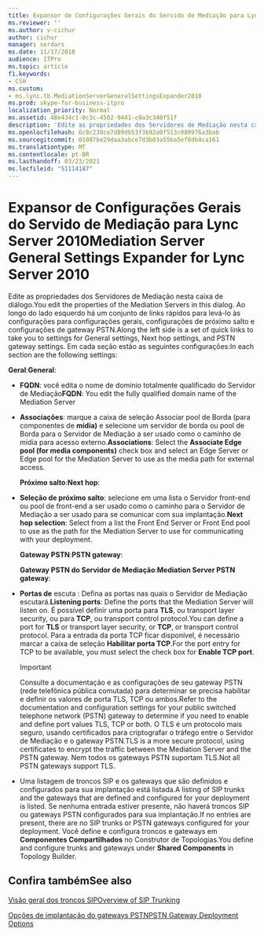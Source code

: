 ```yaml
---
title: Expansor de Configurações Gerais do Servido de Mediação para Lync Server 2010
ms.reviewer: ''
ms.author: v-cichur
author: cichur
manager: serdars
ms.date: 11/17/2018
audience: ITPro
ms.topic: article
f1.keywords:
- CSH
ms.custom:
- ms.lync.tb.MediationServerGeneralSettingsExpander2010
ms.prod: skype-for-business-itpro
localization_priority: Normal
ms.assetid: 48e434c1-0c3c-4502-9441-c0a3c340f51f
description: 'Edite as propriedades dos Servidores de Mediação nesta caixa de diálogo. Ao longo do lado esquerdo há um conjunto de links rápidos para levá-lo às configurações para configurações gerais, configurações de próximo salto e configurações de gateway PSTN. Em cada seção estão as seguintes configurações:'
ms.openlocfilehash: 6c8c238ce7d89db53f3b92a0f513c080976a3bab
ms.sourcegitcommit: 01087be29daa3abce7d3b03a55ba5ef8db4ca161
ms.translationtype: MT
ms.contentlocale: pt-BR
ms.lasthandoff: 03/23/2021
ms.locfileid: "51114187"
---
```

# <a name="mediation-server-general-settings-expander-for-lync-server-2010"></a><span data-ttu-id="8de90-105">Expansor de Configurações Gerais do Servido de Mediação para Lync Server 2010</span><span class="sxs-lookup"><span data-stu-id="8de90-105">Mediation Server General Settings Expander for Lync Server 2010</span></span>

<span data-ttu-id="8de90-106">Edite as propriedades dos Servidores de Mediação nesta caixa de diálogo.</span><span class="sxs-lookup"><span data-stu-id="8de90-106">You edit the properties of the Mediation Servers in this dialog.</span></span> <span data-ttu-id="8de90-107">Ao longo do lado esquerdo há um conjunto de links rápidos para levá-lo às configurações para configurações gerais, configurações de próximo salto e configurações de gateway PSTN.</span><span class="sxs-lookup"><span data-stu-id="8de90-107">Along the left side is a set of quick links to take you to settings for General settings, Next hop settings, and PSTN gateway settings.</span></span> <span data-ttu-id="8de90-108">Em cada seção estão as seguintes configurações:</span><span class="sxs-lookup"><span data-stu-id="8de90-108">In each section are the following settings:</span></span>

 <span data-ttu-id="8de90-109">**Geral**:</span><span class="sxs-lookup"><span data-stu-id="8de90-109">**General**:</span></span>

- <span data-ttu-id="8de90-110">**FQDN**: você edita o nome de domínio totalmente qualificado do Servidor de Mediação</span><span class="sxs-lookup"><span data-stu-id="8de90-110">**FQDN**: You edit the fully qualified domain name of the Mediation Server</span></span>

- <span data-ttu-id="8de90-111">**Associações**: marque a caixa de seleção Associar pool de Borda (para componentes de **mídia)** e selecione um servidor de borda ou pool de Borda para o Servidor de Mediação a ser usado como o caminho de mídia para acesso externo.</span><span class="sxs-lookup"><span data-stu-id="8de90-111">**Associations**: Select the **Associate Edge pool (for media components)** check box and select an Edge Server or Edge pool for the Mediation Server to use as the media path for external access.</span></span>

  <span data-ttu-id="8de90-112">**Próximo salto**:</span><span class="sxs-lookup"><span data-stu-id="8de90-112">**Next hop**:</span></span>

- <span data-ttu-id="8de90-113">**Seleção de próximo salto**: selecione em uma lista o Servidor front-end ou pool de front-end a ser usado como o caminho para o Servidor de Mediação a ser usado para se comunicar com sua implantação.</span><span class="sxs-lookup"><span data-stu-id="8de90-113">**Next hop selection**: Select from a list the Front End Server or Front End pool to use as the path for the Mediation Server to use for communicating with your deployment.</span></span>

  <span data-ttu-id="8de90-114">**Gateway PSTN**:</span><span class="sxs-lookup"><span data-stu-id="8de90-114">**PSTN gateway**:</span></span>

  <span data-ttu-id="8de90-115">**Gateway PSTN do Servidor de Mediação**:</span><span class="sxs-lookup"><span data-stu-id="8de90-115">**Mediation Server PSTN gateway**:</span></span>

- <span data-ttu-id="8de90-116">**Portas de** escuta : Defina as portas nas quais o Servidor de Mediação escutará.</span><span class="sxs-lookup"><span data-stu-id="8de90-116">**Listening ports**: Define the ports that the Mediation Server will listen on.</span></span> <span data-ttu-id="8de90-117">É possível definir uma porta para **TLS**, ou transport layer security, ou para **TCP**, ou transport control protocol.</span><span class="sxs-lookup"><span data-stu-id="8de90-117">You can define a port for **TLS** or transport layer security, or **TCP**, or transport control protocol.</span></span> <span data-ttu-id="8de90-118">Para a entrada da porta TCP ficar disponível, é necessário marcar a caixa de seleção **Habilitar porta TCP**.</span><span class="sxs-lookup"><span data-stu-id="8de90-118">For the port entry for TCP to be available, you must select the check box for **Enable TCP port**.</span></span>

    > [!IMPORTANT]
    > <span data-ttu-id="8de90-119">Consulte a documentação e as configurações de seu gateway PSTN (rede telefônica pública comutada) para determinar se precisa habilitar e definir os valores de porta TLS, TCP ou ambos.</span><span class="sxs-lookup"><span data-stu-id="8de90-119">Refer to the documentation and configuration settings for your public switched telephone network (PSTN) gateway to determine if you need to enable and define port values TLS, TCP or both.</span></span> <span data-ttu-id="8de90-120">O TLS é um protocolo mais seguro, usando certificados para criptografar o tráfego entre o Servidor de Mediação e o gateway PSTN.</span><span class="sxs-lookup"><span data-stu-id="8de90-120">TLS is a more secure protocol, using certificates to encrypt the traffic between the Mediation Server and the PSTN gateway.</span></span> <span data-ttu-id="8de90-121">Nem todos os gateways PSTN suportam TLS.</span><span class="sxs-lookup"><span data-stu-id="8de90-121">Not all PSTN gateways support TLS.</span></span>

- <span data-ttu-id="8de90-122">Uma listagem de troncos SIP e os gateways que são definidos e configurados para sua implantação está listada.</span><span class="sxs-lookup"><span data-stu-id="8de90-122">A listing of SIP trunks and the gateways that are defined and configured for your deployment is listed.</span></span> <span data-ttu-id="8de90-123">Se nenhuma entrada estiver presente, não haverá troncos SIP ou gateways PSTN configurados para sua implantação.</span><span class="sxs-lookup"><span data-stu-id="8de90-123">If no entries are present, there are no SIP trunks or PSTN gateways configured for your deployment.</span></span> <span data-ttu-id="8de90-124">Você define e configura troncos e gateways em **Componentes Compartilhados** no Construtor de Topologias.</span><span class="sxs-lookup"><span data-stu-id="8de90-124">You define and configure trunks and gateways under **Shared Components** in Topology Builder.</span></span>

## <a name="see-also"></a><span data-ttu-id="8de90-125">Confira também</span><span class="sxs-lookup"><span data-stu-id="8de90-125">See also</span></span>

[<span data-ttu-id="8de90-126">Visão geral dos troncos SIP</span><span class="sxs-lookup"><span data-stu-id="8de90-126">Overview of SIP Trunking</span></span>](/previous-versions/office/lync-server-2013/lync-server-2013-overview-of-sip-trunking)

[<span data-ttu-id="8de90-127">Opções de implantação do gateways PSTN</span><span class="sxs-lookup"><span data-stu-id="8de90-127">PSTN Gateway Deployment Options</span></span>](/previous-versions/office/lync-server-2013/lync-server-2013-pstn-gateway-deployment-options)